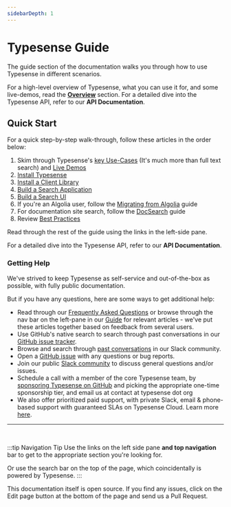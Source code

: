 ```yaml
---
sidebarDepth: 1
---
```


# Typesense Guide

The guide section of the documentation walks you through how to use Typesense in different scenarios. 

For a high-level overview of Typesense, what you can use it for, and some live-demos, read the [**Overview**](../overview/README.md) section. 
For a detailed dive into the Typesense API, refer to our <RouterLink :to="`/${$site.themeConfig.typesenseLatestVersion}/api/`"><strong>API Documentation</strong></RouterLink>.

## Quick Start

For a quick step-by-step walk-through, follow these articles in the order below:

1. Skim through Typesense's [key Use-Cases](../overview/use-cases.md) (It's much more than full text search) and [Live Demos](../overview/demos.md)
2. [Install Typesense](./install-typesense.md)
3. [Install a Client Library](./installing-a-client.md)
4. [Build a Search Application](./building-a-search-application.md)
5. [Build a Search UI](./search-ui-components.md)
6. If you're an Algolia user, follow the [Migrating from Algolia](./migrating-from-algolia.md) guide
7. For documentation site search, follow the [DocSearch](./docsearch.md) guide
8. Review [Best Practices](./running-in-production.md)

Read through the rest of the guide using the links in the left-side pane.

For a detailed dive into the Typesense API, refer to our <RouterLink :to="`/${$site.themeConfig.typesenseLatestVersion}/api/`"><strong>API Documentation</strong></RouterLink>.

### Getting Help

We've strived to keep Typesense as self-service and out-of-the-box as possible, with fully public documentation. 

But if you have any questions, here are some ways to get additional help:

- Read through our [Frequently Asked Questions](/guide/faqs.md) or browse through the nav bar on the left-pane in our [Guide](/guide/README.md) for relevant articles - we've put these articles together based on feedback from several users.
- Use GitHub's native search to search through past conversations in our [GitHub issue tracker](https://github.com/search?q=org%3Atypesense++issues&type=issues).
- Browse and search through [past conversations](https://threads.typesense.org/) in our Slack community.
- Open a [GitHub issue](https://github.com/typesense/typesense/issues) with any questions or bug reports.
- Join our public [Slack community](https://typesense.link/slack-community) to discuss general questions and/or issues.
- Schedule a call with a member of the core Typesense team, by [sponsoring Typesense on GitHub](https://github.com/sponsors/typesense?frequency=one-time) and picking the appropriate one-time sponsorship tier, and email us at contact at typesense dot org
- We also offer prioritized paid support, with private Slack, email & phone-based support with guaranteed SLAs on Typesense Cloud. Learn more [here](https://cloud.typesense.org/support-plans).

---

<br>

:::tip Navigation Tip
Use the links on the left side pane **and top navigation** bar to get to the appropriate section you're looking for.

Or use the search bar on the top of the page, which coincidentally is powered by Typesense.
:::

This documentation itself is open source. If you find any issues, click on the Edit page button at the bottom of the page and send us a Pull Request.

<RedirectOldLinks />

